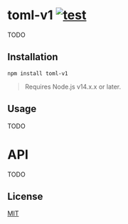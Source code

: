 # toml-v1 [![test](https://github.com/WiseLibs/toml-v1/actions/workflows/test.yml/badge.svg)](https://github.com/WiseLibs/toml-v1/actions/workflows/test.yml)

TODO

## Installation

```
npm install toml-v1
```

> Requires Node.js v14.x.x or later.

## Usage

TODO

# API

TODO

## License

[MIT](https://github.com/WiseLibs/toml-v1/blob/master/LICENSE)
